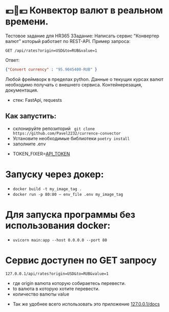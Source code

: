 # 💶💱💴 Конвектор валют в реальном времени.
Тестовое задание для HR365
ЗЗадание:
Написать сервис "Конвертер валют" который работает по REST-API.
Пример запроса:
```http request
GET /api/rates?origin=USD&to=RUB&value=1
```
Ответ:
```json
{"Convert currency" : "95.9045400-RUB" }
```

Любой фреймворк в пределах python.
Данные о текущих курсах валют необходимо получать с внешнего сервиса.
Контейнерезация, документация.

- стек: FastApi, requests

## Как запустить:
* склонируйте репозиторий ``` git clone https://github.com/Pavel2232/currence-convector```
* Установите необходимые библиотеки  ```poetry install```
* заполните .env
- TOKEN_FIXER=[API_TOKEN](https://fixer.io/)

# Запуску через докер:
- ```docker build -t my_image_tag . ```
- ```docker run -p 80:80 — env_file .env my_image_tag  ```

# Для запуска программы без использования docker:
* ```uvicorn main:app --host 0.0.0.0 --port 80```

# Сервис доступен по GET запросу 
```http request
127.0.0.1/api/rates?origin=USD&to=RUB&value=1
```
- где origin валюта которую собираетесь перевести.
- to валюта в которую хотите перевести.
- количество валюты value
* Так же удобнее всего использовать это приложение [127.0.0.1/docs](127.0.0.1/docs) 
